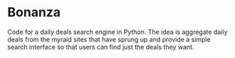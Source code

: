 Bonanza
========

Code for a daily deals search engine in Python.  The idea is aggregate
daily deals from the myraid sites that have sprung up and provide a simple
search interface so that users can find just the deals they want.
